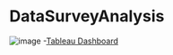 # DataSurveyAnalysis
![image](https://github.com/user-attachments/assets/3c2459f9-03d2-421f-9e15-018dca02aac9)
-[Tableau Dashboard](https://public.tableau.com/views/DashboarddesysarmysobrepuestosdeDataenArgentina/Dashboard1?:language=es-ES&publish=yes&:sid=&:redirect=auth&:display_count=n&:origin=viz_share_link)
